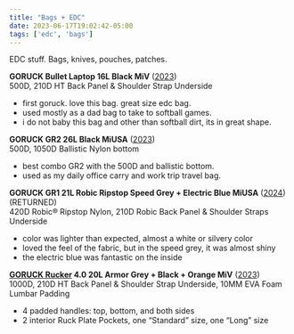 ```yaml
---
title: "Bags + EDC"
date: 2023-06-17T19:02:42-05:00
tags: ['edc', 'bags']
---
```


EDC stuff. Bags, knives, pouches, patches.

**GORUCK Bullet Laptop 16L Black MiV** ([2023](https://web.archive.org/web/20230315001314/https://www.goruck.com/products/bullet-ruck-laptop))  
500D, 210D HT Back Panel & Shoulder Strap Underside  
- first goruck. love this bag. great size edc bag.
- used mostly as a dad bag to take to softball games.
- i do not baby this bag and other than softball dirt, its in great shape. 

**GORUCK GR2 26L Black MiUSA** ([2023](https://web.archive.org/web/20230215041525/https://www.goruck.com/products/gr2?variant=39317725249636))  
500D, 1050D Ballistic Nylon bottom   
- best combo GR2 with the 500D and ballistic bottom. 
- used as my daily office carry and work trip travel bag.

**GORUCK GR1 21L Robic Ripstop Speed Grey + Electric Blue MiUSA** ([2024](https://www.goruck.com/products/gr1-ripstop-robic%C2%AE-usa?variant=43570499977316)) (RETURNED)  
420D Robic® Ripstop Nylon, 210D Robic Back Panel & Shoulder Straps Underside
- color was lighter than expected, almost a white or silvery color
- loved the feel of the fabric, but in the speed grey, it was almost shiny 
- the electric blue was fantastic on the inside

**[GORUCK Rucker](./rucker) 4.0 20L Armor Grey + Black + Orange MiV** ([2023](https://web.archive.org/web/20231107032230/https://www.goruck.com/products/rucker?variant=42378557096036))  
1000D, 210D HT Back Panel & Shoulder Strap Underside, 10MM EVA Foam Lumbar Padding
- 4 padded handles: top, bottom, and both sides
- 2 interior Ruck Plate Pockets, one “Standard” size, one “Long” size